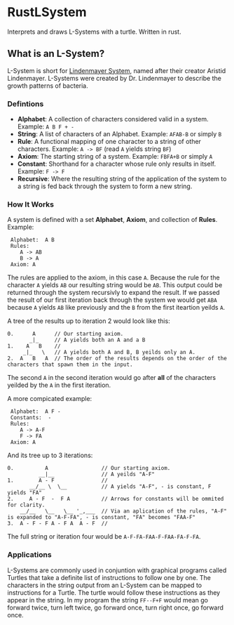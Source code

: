 # RustLSystem
Interprets and draws L-Systems with a turtle.  Written in rust.

## What is an L-System?
L-System is short for [Lindenmayer System](https://en.wikipedia.org/wiki/L-system), named after their creator Aristid Lindenmayer.
L-Systems were created by Dr. Lindenmayer to describe the growth patterns of bacteria.

### Defintions
* **Alphabet**:  A collection of characters considered valid in a system.  Example:  `A B F + -`
* **String**:  A list of characters of an Alphabet.  Example:  `AFAB-B` or simply `B`
* **Rule**:  A functional mapping of one character to a string of other characters.  Example:  `A -> BF` (read `A` yields string `BF`)
* **Axiom**:  The starting string of a system.  Example:  `FBFA+B` or simply `A`
* **Constant**:  Shorthand for a character whose rule only results in itself.  Example: `F -> F`
* **Recursive**:  Where the resulting string of the application of the system to a string is fed back through the system to form a new string.

### How It Works
A system is defined with a set **Alphabet**, **Axiom**, and collection of **Rules**.  Example:
```
 Alphabet:  A B
 Rules: 
    A -> AB
    B -> A
 Axiom: A
```
The rules are applied to the axiom, in this case `A`.  Because the rule for the character `A` yields `AB` our resulting string would be `AB`.  This output could be returned through the system recursivly to expand the result.  If we passed the result of our first iteration back through the system we would get `ABA` because `A` yields `AB` like previously and the `B` from the first iteartion yeilds `A`.

A tree of the results up to iteration 2 would look like this:
```
0.      A      // Our starting axiom.
       _|_     // A yields both an A and a B
1.    A   B    //
     _|_   \   // A yields both A and B, B yeilds only an A.
2.  A   B   A  // The order of the results depends on the order of the characters that spawn them in the input.
```
The second `A` in the second iteration would go after **all** of the characters yeilded by the `A` in the first iteration.

A more compicated example:
```
 Alphabet:  A F -
 Constants:  -
 Rules:
    A -> A-F
    F -> FA
 Axiom: A
```
And its tree up to 3 iterations:
```
0.          A                 // Our starting axiom.
          __|__               // A yeilds "A-F"
1.        A - F               //
       __/__ \  \__           // A yields "A-F", - is constant, F yields "FA"
2.     A - F  -  F A          // Arrows for constants will be ommited for clarity.
    __/__   \__   \__ '_,___  // Via an aplication of the rules, "A-F" is expanded to "A-F-FA", - is constant, "FA" becomes "FAA-F"
3.  A - F - F A - F A  A - F  // 
```
The full string or iteration four would be `A-F-FA-FAA-F-FAA-FA-F-FA`.

### Applications
L-Systems are commonly used in conjuntion with graphical programs called Turtles that take a definite list of instructions to follow one by one.  The characters in the string output from an L-System can be mapped to instructions for a Turtle.  The turtle would follow these instructions as they appear in the string.  In my program the string `FF--F+F` would mean go forward twice, turn left twice, go forward once, turn right once, go forward once.